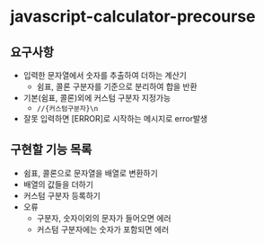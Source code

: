 # javascript-calculator-precourse

## 요구사항

- 입력한 문자열에서 숫자를 추출하여 더하는 계산기
  - 쉼표, 콜론 구분자를 기준으로 분리하여 합을 반환
- 기본(쉼표, 콜론)외에 커스텀 구분자 지정가능
  - `//{커스텀구분자}\n`
- 잘못 입력하면 [ERROR]로 시작하는 메시지로 error발생

## 구현할 기능 목록

- 쉼표, 콜론으로 문자열을 배열로 변환하기
- 배열의 값들을 더하기
- 커스텀 구분자 등록하기
- 오류
  - 구분자, 숫자이외의 문자가 들어오면 에러
  - 커스텀 구분자에는 숫자가 포함되면 에러

